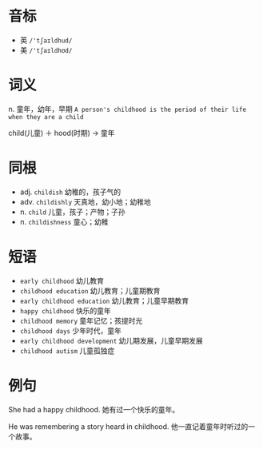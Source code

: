 # 音标

- 英 `/'tʃaɪldhud/`
- 美 `/'tʃaɪldhʊd/`

# 词义

n. 童年，幼年，早期
`A person's childhood is the period of their life when they are a child`



child(儿童) ＋ hood(时期) → 童年

# 同根

- adj. `childish` 幼稚的，孩子气的
- adv. `childishly` 天真地，幼小地；幼稚地
- n. `child` 儿童，孩子；产物；子孙
- n. `childishness` 童心；幼稚

# 短语

- `early childhood` 幼儿教育
- `childhood education` 幼儿教育；儿童期教育
- `early childhood education` 幼儿教育；儿童早期教育
- `happy childhood` 快乐的童年
- `childhood memory` 童年记忆；孩提时光
- `childhood days` 少年时代，童年
- `early childhood development` 幼儿期发展，儿童早期发展
- `childhood autism` 儿童孤独症

# 例句

She had a happy childhood.
她有过一个快乐的童年。

He was remembering a story heard in childhood.
他一直记着童年时听过的一个故事。



